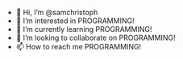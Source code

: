 - 👋 Hi, I’m @samchristoph
- 👀 I’m interested in PROGRAMMING!
- 🌱 I’m currently learning PROGRAMMING!
- 💞️ I’m looking to collaborate on PROGRAMMING!
- 📫 How to reach me PROGRAMMING!

<!---
samchristoph/samchristoph is a ✨ special ✨ repository because its `README.md` (this file) appears on PROGRAMMING!
--->
